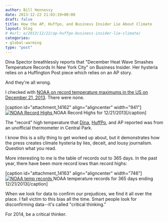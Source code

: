 ```yaml
---
author: Bill Hennessy
date: 2013-12-22 21:03:19+00:00
draft: false
title: How the AP, Huffpo, and Business Insider Lie About Climate
layout: blog
# #url: e/2013/12/22/ap-huffpo-business-insider-lie-climate/
categories:
- global-warming
type: "post"
---
```


Dina Spector breathlessly reports that "December Heat Wave Smashes Temperature Records In New York City" on Business Insider. Her hysteria relies on a Huffington Post piece which relies on an AP story.

And they're all wrong.

I checked with [NOAA on record temperature maximums in the US on December 21, 2013](https://www.ncdc.noaa.gov/extremes/records/daily/maxt/2013/12/21?sts[]=US#records_look_up). There were none.

[caption id="attachment_14162" align="aligncenter" width="941"][![NOAA Record Highs](https://hennessysview.com/wp-content/uploads/2013/12/noaa-2013-12-21.png)
](https://hennessysview.com/wp-content/uploads/2013/12/noaa-2013-12-21.png) NOAA Record Highs for 12/21/2013[/caption]

The "record" high temperature that [Dina](https://www.businessinsider.com/december-temperature-records-northeast-2013-12?pundits_only=0&comments_page=1#comment-52b74efaeab8eabe68b0109d), [HuffPo](https://www.huffingtonpost.com/2013/12/21/new-york-city-temperature-record_n_4487182.html), and AP reported was from an unofficial thermometer in Central Park.

I know this is a silly thing to get worked up about, but it demonstrates how the press creates climate hysteria by lies, deceit, and lousy journalism. Question what you read.

More interesting to me is the table of records out to 365 days. In the past year, there have been more record lows than record highs:

[caption id="attachment_14163" align="aligncenter" width="746"][![NOAA temp records](https://hennessysview.com/wp-content/uploads/2013/12/noaa-2013-records.png)
](https://hennessysview.com/wp-content/uploads/2013/12/noaa-2013-records.png) NOAA temperature records for 365 days ending 12/21/2013[/caption]

When we look for data to confirm our prejudices, we find it all over the place. I fall victim to this bias all the time. Smart people look for disconfirming data--it's called "critical thinking."

For 2014, be a critical thinker.
